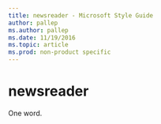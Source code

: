 ```yaml
---
title: newsreader - Microsoft Style Guide
author: pallep
ms.author: pallep
ms.date: 11/19/2016
ms.topic: article
ms.prod: non-product specific
---
```


# newsreader

One word.
